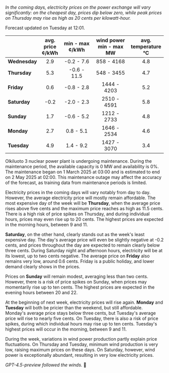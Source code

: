 *In the coming days, electricity prices on the power exchange will vary significantly: on the cheapest day, prices dip below zero, while peak prices on Thursday may rise as high as 20 cents per kilowatt-hour.*

Forecast updated on Tuesday at 12:01.

|           | avg.<br>price<br>¢/kWh | min - max<br>¢/kWh | wind power<br>min - max<br>MW | avg.<br>temperature<br>°C |
|:-------------|:----------------:|:----------------:|:-------------:|:-------------:|
| **Wednesday** | 2.9 | -0.2 - 7.6 | 858 - 4168 | 4.8 |
| **Thursday**     | 5.3 | -0.6 - 11.5 | 548 - 3455 | 4.7 |
| **Friday**   | 0.6 | -0.8 - 2.8 | 1444 - 4203 | 5.2 |
| **Saturday**    | -0.2 | -2.0 - 2.3 | 2510 - 4591 | 5.8 |
| **Sunday**   | 1.7 | -0.6 - 5.2 | 1212 - 2733 | 4.8 |
| **Monday**   | 2.7 | 0.8 - 5.1 | 1646 - 2534 | 4.6 |
| **Tuesday**     | 4.9 | 1.4 - 9.2 | 1427 - 3070 | 3.4 |

Olkiluoto 3 nuclear power plant is undergoing maintenance. During the maintenance period, the available capacity is 0 MW and availability is 0%. The maintenance began on 1 March 2025 at 03:00 and is estimated to end on 2 May 2025 at 02:00. This maintenance outage may affect the accuracy of the forecast, as training data from maintenance periods is limited.

Electricity prices in the coming days will vary notably from day to day. However, the average electricity price will mostly remain affordable. The most expensive day of the week will be **Thursday**, when the average price rises above five cents and the maximum price reaches as high as 11.5 cents. There is a high risk of price spikes on Thursday, and during individual hours, prices may even rise up to 20 cents. The highest prices are expected in the morning hours, between 9 and 11.

**Saturday**, on the other hand, clearly stands out as the week's least expensive day. The day's average price will even be slightly negative at -0.2 cents, and prices throughout the day are expected to remain clearly below three cents. During Saturday night and afternoon hours, electricity will be at its lowest, up to two cents negative. The average price on **Friday** also remains very low, around 0.6 cents. Friday is a public holiday, and lower demand clearly shows in the prices.

Prices on **Sunday** will remain modest, averaging less than two cents. However, there is a risk of price spikes on Sunday, when prices may momentarily rise up to ten cents. The highest prices are expected in the evening hours between 20 and 22.

At the beginning of next week, electricity prices will rise again. **Monday** and **Tuesday** will both be pricier than the weekend, but still affordable. Monday's average price stays below three cents, but Tuesday's average price will rise to nearly five cents. On Tuesday, there is also a risk of price spikes, during which individual hours may rise up to ten cents. Tuesday's highest prices will occur in the morning, between 9 and 11.

During the week, variations in wind power production partly explain price fluctuations. On Thursday and Tuesday, minimum wind production is very low, raising maximum prices on these days. On Saturday, however, wind power is exceptionally abundant, resulting in very low electricity prices.

*GPT-4.5-preview followed the winds.* 🍃
